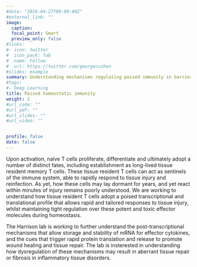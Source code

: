 ```yaml
---
#date: "2016-04-27T00:00:00Z"
#external_link: ""
image:
  caption: 
  focal_point: Smart
  preview_only: false
#links:
#- icon: twitter
#  icon_pack: fab
#  name: Follow
#  url: https://twitter.com/georgecushen
#slides: example
summary: Understanding mechanisms regulating poised immunity in barrier sites
#tags:
#- Deep Learning
title: Poised homeostatic immunity
weight: 2
#url_code: ""
#url_pdf: ""
#url_slides: ""
#url_video: ""


profile: false
date: false
---
```


Upon activation, naïve T cells proliferate, differentiate and ultimately adopt a number of distinct fates, including establishment as long-lived tissue resident memory T cells. These tissue resident T cells can act as sentinels of the immune system, able to rapidly respond to tissue injury and reinfection. As yet, how these cells may lay dormant for years, and yet react within minutes of injury remains poorly understood. We are working to understand how tissue resident T cells adopt a poised transcriptional and translational profile that allows rapid and tailored responses to tissue injury, whilst maintaining tight regulation over these potent and toxic effector molecules during homeostasis. 

The Harrison lab is working to further understand the post-transcriptional mechanisms that allow storage and stability of mRNA for effector cytokines, and the cues that trigger rapid protein translation and release to promote wound healing and tissue repair. The lab is insterested in understanding how dysregulation of these mechanisms may result in aberrant tissue repair or fibrosis in inflammatory tissue disorders.
